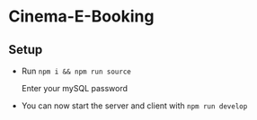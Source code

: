 # Cinema-E-Booking

## Setup
- Run `npm i && npm run source`

    Enter your mySQL password
 
- You can now start the server and client with `npm run develop`